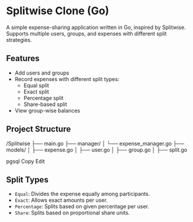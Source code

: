 # Splitwise Clone (Go)

A simple expense-sharing application written in Go, inspired by Splitwise. Supports multiple users, groups, and expenses with different split strategies.

## Features

- Add users and groups
- Record expenses with different split types:
  - Equal split
  - Exact split
  - Percentage split
  - Share-based split
- View group-wise balances

## Project Structure
/Splitwise
├── main.go
├── manager/
│ └── expense_manager.go
├── models/
│ ├── expense.go
│ ├── user.go
│ ├── group.go
│ ├── split.go

pgsql
Copy
Edit

## Split Types

- `Equal`: Divides the expense equally among participants.
- `Exact`: Allows exact amounts per user.
- `Percentage`: Splits based on given percentage per user.
- `Share`: Splits based on proportional share units.
